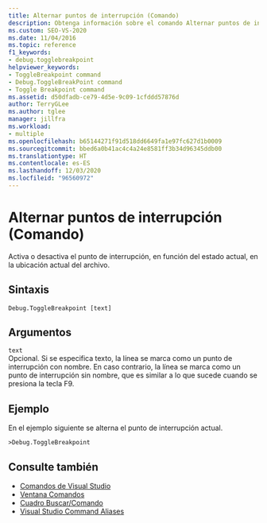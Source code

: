 ```yaml
---
title: Alternar puntos de interrupción (Comando)
description: Obtenga información sobre el comando Alternar puntos de interrupción para activar o desactivar el punto de interrupción, en función del estado actual, en la ubicación actual del archivo.
ms.custom: SEO-VS-2020
ms.date: 11/04/2016
ms.topic: reference
f1_keywords:
- debug.togglebreakpoint
helpviewer_keywords:
- ToggleBreakpoint command
- Debug.ToggleBreakPoint command
- Toggle Breakpoint command
ms.assetid: d50dfadb-ce79-4d5e-9c09-1cfddd57876d
author: TerryGLee
ms.author: tglee
manager: jillfra
ms.workload:
- multiple
ms.openlocfilehash: b65144271f91d518dd6649fa1e97fc627d1b0009
ms.sourcegitcommit: bbed6a0b41ac4c4a24e8581ff3b34d96345ddb00
ms.translationtype: HT
ms.contentlocale: es-ES
ms.lasthandoff: 12/03/2020
ms.locfileid: "96560972"
---
```

# <a name="toggle-breakpoint-command"></a>Alternar puntos de interrupción (Comando)
Activa o desactiva el punto de interrupción, en función del estado actual, en la ubicación actual del archivo.

## <a name="syntax"></a>Sintaxis

```
Debug.ToggleBreakpoint [text]
```

## <a name="arguments"></a>Argumentos

`text`\
Opcional. Si se especifica texto, la línea se marca como un punto de interrupción con nombre. En caso contrario, la línea se marca como un punto de interrupción sin nombre, que es similar a lo que sucede cuando se presiona la tecla F9.

## <a name="example"></a>Ejemplo
En el ejemplo siguiente se alterna el punto de interrupción actual.

```
>Debug.ToggleBreakpoint
```

## <a name="see-also"></a>Consulte también

- [Comandos de Visual Studio](../../ide/reference/visual-studio-commands.md)
- [Ventana Comandos](../../ide/reference/command-window.md)
- [Cuadro Buscar/Comando](../../ide/find-command-box.md)
- [Visual Studio Command Aliases](../../ide/reference/visual-studio-command-aliases.md)
